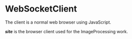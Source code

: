 # WebSocketClient

The client is a normal web browser using JavaScript.

<b><i>site</i></b> is the browser client used for the ImageProcessing work.
